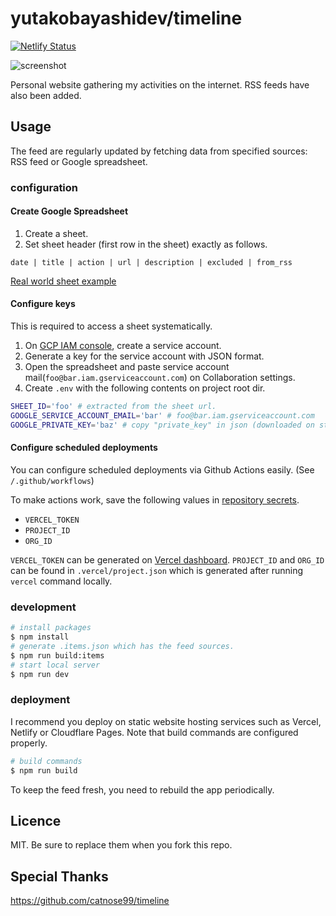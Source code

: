 # yutakobayashidev/timeline

[![Netlify Status](https://api.netlify.com/api/v1/badges/3ed31fcc-88a7-483a-b88d-e07f5acbce8c/deploy-status)](https://app.netlify.com/sites/yutakobayashi/deploys)

![screenshot](https://user-images.githubusercontent.com/34590683/110445555-959d5a80-8101-11eb-92f8-f9860bae4ac4.png)

Personal website gathering my activities on the internet. RSS feeds have also been added.

## Usage

The feed are regularly updated by fetching data from specified sources: RSS feed or Google spreadsheet.

### configuration

#### Create Google Spreadsheet

1. Create a sheet.
2. Set sheet header (first row in the sheet) exactly as follows.

```
date | title | action |	url | description | excluded | from_rss
```

[Real world sheet example](https://docs.google.com/spreadsheets/d/1xMmgneTK_yTE6q8fg-18uLKubh2HHvuV2BKksnWk69s/edit?usp=sharing)

#### Configure keys

This is required to access a sheet systematically.

1. On [GCP IAM console](https://console.cloud.google.com/iam-admin/iam), create a service account.
2. Generate a key for the service account with JSON format.
3. Open the spreadsheet and paste service account mail(`foo@bar.iam.gserviceaccount.com`) on Collaboration settings.
4. Create `.env` with the following contents on project root dir.

```bash
SHEET_ID='foo' # extracted from the sheet url.
GOOGLE_SERVICE_ACCOUNT_EMAIL='bar' # foo@bar.iam.gserviceaccount.com
GOOGLE_PRIVATE_KEY='baz' # copy "private_key" in json (downloaded on step.2)
```

#### Configure scheduled deployments

You can configure scheduled deployments via Github Actions easily. (See `/.github/workflows`)

To make actions work, save the following values in [repository secrets](https://docs.github.com/en/actions/reference/encrypted-secrets).

- `VERCEL_TOKEN`
- `PROJECT_ID`
- `ORG_ID`

`VERCEL_TOKEN` can be generated on [Vercel dashboard](https://vercel.com/account/tokens). `PROJECT_ID` and `ORG_ID` can be found in `.vercel/project.json` which is generated after running `vercel` command locally.

### development

```bash
# install packages
$ npm install
# generate .items.json which has the feed sources.
$ npm run build:items
# start local server
$ npm run dev
```

### deployment

I recommend you deploy on static website hosting services such as Vercel, Netlify or Cloudflare Pages. Note that build commands are configured properly.

```bash
# build commands
$ npm run build
```

To keep the feed fresh, you need to rebuild the app periodically.

## Licence

MIT. Be sure to replace them when you fork this repo.

## Special Thanks

https://github.com/catnose99/timeline
